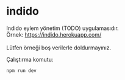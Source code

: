 # indido
Indido eylem yönetim (TODO) uygulamasıdır. </br>
Örnek: https://indido.herokuapp.com/ </br></br>
Lütfen örneği boş verilerle doldurmayınız.


Çalıştırma komutu:
```
npm run dev
```

